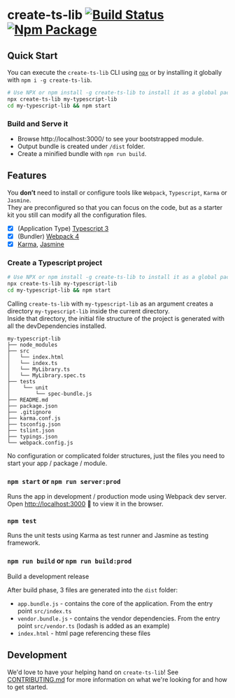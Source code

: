 # create-ts-lib [![Build Status](https://img.shields.io/travis/emyann/typescript-webpack-starter.svg)](https://travis-ci.org/emyann/typescript-webpack-starter) [![Npm Package](https://img.shields.io/npm/v/create-ts-lib.svg)](https://www.npmjs.com/package/create-ts-lib)

## Quick Start

You can execute the `create-ts-lib` CLI using [`npx`](https://github.com/zkat/npx) or by installing it globally with `npm i -g create-ts-lib`.

```sh
# Use NPX or npm install -g create-ts-lib to install it as a global package
npx create-ts-lib my-typescript-lib
cd my-typescript-lib && npm start
```

### Build and Serve it

- Browse http://localhost:3000/ to see your bootstrapped module.
- Output bundle is created under `/dist` folder.
- Create a minified bundle with `npm run build`.

## Features

You **don’t** need to install or configure tools like `Webpack`, `Typescript`, `Karma` or `Jasmine`.<br>
They are preconfigured so that you can focus on the code, but as a starter kit you still can modify all the configuration files.

- [x] (Application Type) [Typescript 3](https://www.typescriptlang.org/docs/handbook/release-notes/typescript-3-0.html)
- [x] (Bundler) [Webpack 4](https://webpack.js.org/)
- [x] [Karma](https://karma-runner.github.io/1.0/index.html), [Jasmine](https://jasmine.github.io/)

### Create a Typescript project

```sh
# Use NPX or npm install -g create-ts-lib to install it as a global package
npx create-ts-lib my-typescript-lib
cd my-typescript-lib && npm start
```

Calling `create-ts-lib` with `my-typescript-lib` as an argument creates a directory `my-typescript-lib` inside the current directory.<br>
Inside that directory, the initial file structure of the project is generated with all the devDependencies installed.

```
my-typescript-lib
├── node_modules
├── src
│   └── index.html
│   └── index.ts
│   └── MyLibrary.ts
│   └── MyLibrary.spec.ts
├── tests
│    └── unit
│        └── spec-bundle.js
├── README.md
├── package.json
├── .gitignore
├── karma.conf.js
├── tsconfig.json
├── tslint.json
├── typings.json
└── webpack.config.js
```

No configuration or complicated folder structures, just the files you need to start your app / package / module.<br>

### `npm start` or `npm run server:prod`

Runs the app in development / production mode using Webpack dev server.
Open [http://localhost:3000](http://localhost:3000) 🎉 to view it in the browser.

### `npm test`

Runs the unit tests using Karma as test runner and Jasmine as testing framework.

### `npm run build` or `npm run build:prod`

Build a development release

After build phase, 3 files are generated into the `dist` folder:

- `app.bundle.js` - contains the core of the application. From the entry point `src/index.ts`
- `vendor.bundle.js` - contains the vendor dependencies. From the entry point `src/vendor.ts` (lodash is added as an example)
- `index.html` - html page referencing these files

## Development

We'd love to have your helping hand on `create-ts-lib`! See [CONTRIBUTING.md](CONTRIBUTING.md) for more information on what we're looking for and how to get started.
